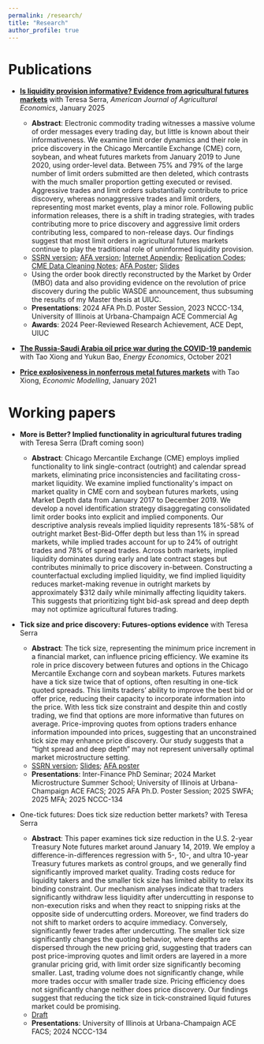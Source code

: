 ```yaml
---
permalink: /research/
title: "Research"
author_profile: true
---
```

# Publications
* [**Is liquidity provision informative? Evidence from agricultural futures markets**](https://onlinelibrary.wiley.com/doi/full/10.1111/ajae.12479) with Teresa Serra, *American Journal of Agricultural Economics*, January 2025
  * **Abstract**: Electronic commodity trading witnesses a massive volume of order messages every trading day, but little is known about their informativeness. We examine limit order dynamics and their role in price discovery in the Chicago Mercantile Exchange (CME) corn, soybean, and wheat futures markets from January 2019 to June 2020, using order-level data. Between 75% and 79% of the large number of limit orders submitted are then deleted, which contrasts with the much smaller proportion getting executed or revised. Aggressive trades and limit orders substantially contribute to price discovery, whereas nonaggressive trades and limit orders, representing most market events, play a minor role. Following public information releases, there is a shift in trading strategies, with trades contributing more to price discovery and aggressive limit orders contributing less, compared to non-release days. Our findings suggest that most limit orders in agricultural futures markets continue to play the traditional role of uninformed liquidity provision.
  * [SSRN version](https://www.dropbox.com/scl/fi/2a96f0lf5lowb59d6j75n/Is-liquidity-provision-informative-Evidence-from-agricultural-futures-markets_SSRN.pdf?rlkey=fo8h0epmddicp75h4pm3awk0t&dl=0); [AFA version](https://afajof.org/management/viewp.php?n=63476); [Internet Appendix](https://www.dropbox.com/scl/fi/hxwnuwjh1e1wfk6lgdv7h/AJAE_online_appendix.pdf?rlkey=o1fmsl524u9vpisbv87gwxkch&e=1&dl=0); [Replication Codes](https://www.dropbox.com/scl/fi/2tty65wu3lzevcvoped09/Replication_Codes.zip?rlkey=ajs0urgpp5utflh9ewgvwiw27&dl=0); [CME Data Cleaning Notes](https://www.dropbox.com/scl/fi/c38mrquy6a3vv03vbqf0v/Data-cleaning.pdf?rlkey=faameal5226tjk1m2gislsr6o&dl=0); [AFA Poster](https://www.dropbox.com/scl/fi/ie29qk29udjt0z632s5y8/AFA2024_poster.pdf?rlkey=gd4grb3obucbk67cddqy40i76&dl=0); [Slides](https://www.dropbox.com/scl/fi/fwxjdti81lot61jtgwkyr/AJAE-slides.pdf?rlkey=op6t73upmgrb3duyye2esq8pu&dl=0)
  * Using the order book directly reconstructed by the Market by Order (MBO) data and also providing evidence on the revolution of price discovery during the public WASDE announcement, thus subsuming the results of my Master thesis at UIUC.
  * **Presentations**: 2024 AFA Ph.D. Poster Session, 2023 NCCC-134, University of Illinois at Urbana-Champaign ACE Commercial Ag
  * **Awards**: 2024 Peer-Reviewed Research Achievement, ACE Dept, UIUC

* [**The Russia-Saudi Arabia oil price war during the COVID-19 pandemic**](https://www.sciencedirect.com/science/article/pii/S0140988321003984?via%3Dihub) with Tao Xiong and Yukun Bao, *Energy Economics*, October 2021

* [**Price explosiveness in nonferrous metal futures markets**](https://www.sciencedirect.com/science/article/pii/S0264999320311962?via%3Dihub) with Tao Xiong, *Economic Modelling*, January 2021

# Working papers
* **More is Better? Implied functionality in agricultural futures trading** with Teresa Serra (Draft coming soon)
  * **Abstract**: Chicago Mercantile Exchange (CME) employs implied functionality to link single-contract (outright) and calendar spread markets, eliminating price inconsistencies and facilitating cross-market liquidity. We examine implied functionality's impact on market quality in CME corn and soybean futures markets, using Market Depth data from January 2017 to December 2019. We develop a novel identification strategy disaggregating consolidated limit order books into explicit and implied components. Our descriptive analysis reveals implied liquidity represents 18%-58% of outright market Best-Bid-Offer depth but less than 1% in spread markets, while implied trades account for up to 24% of outright trades and 78% of spread trades. Across both markets, implied liquidity dominates during early and late contract stages but contributes minimally to price discovery in-between. Constructing a counterfactual excluding implied liquidity, we find implied liquidity reduces market-making revenue in outright markets by approximately \$312 daily while minimally affecting liquidity takers. This suggests that prioritizing tight bid-ask spread and deep depth may not optimize agricultural futures trading.

* **Tick size and price discovery: Futures-options evidence** with Teresa Serra
  * **Abstract**: The tick size, representing the minimum price increment in a financial market, can influence pricing efficiency. We examine its role in price discovery between futures and options in the Chicago Mercantile Exchange corn and soybean markets. Futures markets have a tick size twice that of options, often resulting in one-tick quoted spreads. This limits traders’ ability to improve the best bid or offer price, reducing their capacity to incorporate information into the price. With less tick size constraint and despite thin and costly trading, we find that options are more informative than futures on average. Price-improving quotes from options traders enhance information impounded into prices, suggesting that an unconstrained tick size may enhance price discovery. Our study suggests that a “tight spread and deep depth” may not represent universally optimal market microstructure setting.
  * [SSRN version](https://papers.ssrn.com/sol3/papers.cfm?abstract_id=5041091); [Slides](https://www.dropbox.com/scl/fi/6cmrpfaz66cpm6zjbblgd/Tick-size-and-price-discovery_Ma_Serra_Slides.pdf?rlkey=3yqhbbm3x5i4opl449oxt1n0g&e=2&dl=0); [AFA poster](https://www.dropbox.com/scl/fi/jksqnp2egaa4wv2fjnd3l/AFA2025_poster.pdf?rlkey=1sxfun712qxb3yrhacvdqvs1c&e=2&dl=0)
  * **Presentations**: Inter-Finance PhD Seminar; 2024 Market Microstructure Summer School; University of Illinois at Urbana-Champaign ACE FACS; 2025 AFA Ph.D. Poster Session; 2025 SWFA; 2025 MFA; 2025 NCCC-134
 
* One-tick futures: Does tick size reduction better markets? with Teresa Serra
  * **Abstract**: This paper examines tick size reduction in the U.S. 2-year Treasury Note futures market around January 14, 2019. We employ a difference-in-differences regression with 5-, 10-, and ultra 10-year Treasury futures markets as control groups, and we generally find significantly improved market quality. Trading costs reduce for liquidity takers and the smaller tick size has limited ability to relax its binding constraint. Our mechanism analyses indicate that traders significantly withdraw less liquidity after undercutting in response to non-execution risks and when they react to snipping risks at the opposite side of undercutting orders. Moreover, we find traders do not shift to market orders to acquire immediacy. Conversely, significantly fewer trades after undercutting. The smaller tick size significantly changes the quoting behavior, where depths are dispersed through the new pricing grid, suggesting that traders can post price-improving quotes and limit orders are layered in a more granular pricing grid, with limit order size significantly becoming smaller. Last, trading volume does not significantly change, while more trades occur with smaller trade size. Pricing efficiency does not significantly change neither does price discovery. Our findings suggest that reducing the tick size in tick-constrained liquid futures market could be promising.
  * [Draft](https://www.dropbox.com/scl/fi/7iaozrc51c4p7ayqtpg68/tick_size_manuscript.pdf?rlkey=wlc7ne6c363zfx721rtdl8h8v&e=2&dl=0)
  * **Presentations**: University of Illinois at Urbana-Champaign ACE FACS; 2024 NCCC-134

